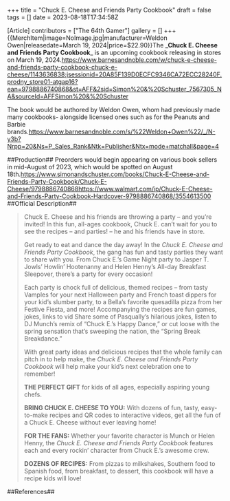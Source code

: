 +++
title = "Chuck E. Cheese and Friends Party Cookbook"
draft = false
tags = []
date = 2023-08-18T17:34:58Z

[Article]
contributors = ["The 64th Gamer"]
gallery = []
+++
{{MerchItem|image=NoImage.jpg|manufacturer=Weldon Owen|releasedate=March 19, 2024|price=$22.90}}The **_Chuck E. Cheese and Friends Party Cookbook**_ is an upcoming cookbook releasing in stores on March 19, 2024.<ref name=':0'>https://www.barnesandnoble.com/w/chuck-e-cheese-and-friends-party-cookbook-chuck-e-cheese/1143636838;jsessionid=20A85F139D0ECFC9346CA72ECC28240F.prodny_store01-atgap16?ean=9798886740868&st=AFF&2sid=Simon%20&%20Schuster_7567305_NA&sourceId=AFFSimon%20&%20Schuster</ref>

The book would be authored by Weldon Owen, whom had previously made many cookbooks- alongside licensed ones such as for the Peanuts and Barbie brands.<ref>https://www.barnesandnoble.com/s/%22Weldon+Owen%22/_/N-y3b?Nrpp=20&Ns=P_Sales_Rank&Ntk=Publisher&Ntx=mode+matchall&page=4</ref>

##Production##
Preorders would begin appearing on various book sellers in mid-August of 2023, which would be spotted on August 18th.<ref>https://www.simonandschuster.com/books/Chuck-E-Cheese-and-Friends-Party-Cookbook/Chuck-E-Cheese/9798886740868</ref><ref name=':0' /><ref>https://www.walmart.com/ip/Chuck-E-Cheese-and-Friends-Party-Cookbook-Hardcover-9798886740868/3554613500</ref>
##Official Description##
<blockquote>Chuck E. Cheese and his friends are throwing a party – and you’re invited! In this fun, all-ages cookbook, Chuck E. can’t wait for you to see the recipes – and parties! – he and his friends have in store.

Get ready to eat and dance the day away! In the _Chuck E. Cheese and Friends Party Cookbook_, the gang has fun and tasty parties they want to share with you. From Chuck E.’s Game Night party to Jasper T. Jowls’ Howlin’ Hootenanny and Helen Henny’s All-day Breakfast Sleepover, there’s a party for every occasion!

Each party is chock full of delicious, themed recipes – from tasty Vamples for your next Halloween party and French toast dippers for your kid’s slumber party, to a Bella’s favorite quesadilla pizza from her Festive Fiesta, and more! Accompanying the recipes are fun games, jokes, links to vid Share some of Pasqually’s hilarious jokes, listen to DJ Munch’s remix of “Chuck E.’s Happy Dance,” or cut loose with the spring sensation that’s sweeping the nation, the “Spring Break Breakdance.”

With great party ideas and delicious recipes that the whole family can pitch in to help make, the _Chuck E. Cheese and Friends Party Cookbook_ will help make your kid’s next celebration one to remember!

**THE PERFECT GIFT** for kids of all ages, especially aspiring young chefs.

**BRING CHUCK E. CHEESE TO YOU:** With dozens of fun, tasty, easy-to-make recipes and QR codes to interactive videos, get all the fun of a Chuck E. Cheese without ever leaving home!

**FOR THE FANS:** Whether your favorite character is Munch or Helen Henny, the _Chuck E. Cheese and Friends Party Cookbook_ features each and every rockin’ character from Chuck E.’s awesome crew.

**DOZENS OF RECIPES:** From pizzas to milkshakes, Southern food to Spanish food, from breakfast, to dessert, this cookbook will have a recipe kids will love!<ref name=':0' /></blockquote>

##References##
<references />